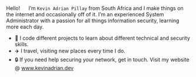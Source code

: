 Hello! <img src = "https://raw.githubusercontent.com/MartinHeinz/MartinHeinz/master/wave.gif" width = 15px> </h1> I’m `Kevin Adrian Pillay` from South Africa and I make things on the internet and occasionally off of it. I’m an experienced System Administrator with a passion for all things information security, learning more each day. 

   - 🎒 I code different projects to learn about different technical and security skills.
   - ✈️ I travel, visiting new places every time I do.
   - 🔒 If you need help securing your network, get in touch. Visit my website @ www.kevinadrian.dev
